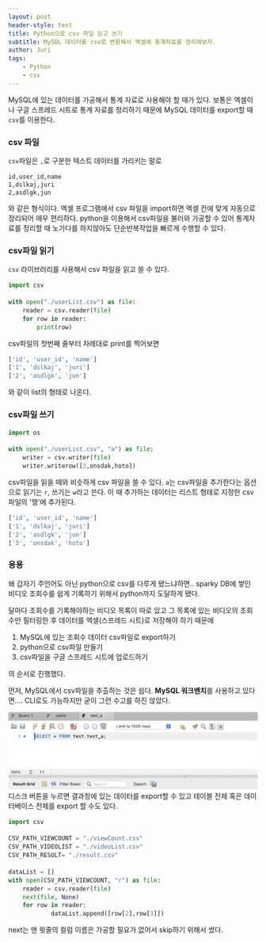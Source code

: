 ```yaml
---
layout: post
header-style: text
title: Python으로 csv 파일 읽고 쓰기
subtitle: MySQL 데이터를 csv로 변환해서 엑셀에 통계자료를 정리해보자.
author: Juri
tags:
    - Python
    - csv
---
```


MySQL에 있는 데이터를 가공해서 통계 자료로 사용해야 할 때가 있다. 보통은 엑셀이나 구글 스프레드 시트로 통계 자료를 정리하기 때문에 MySQL 데이터를 export할 때 `csv`를 이용한다.

### csv 파일

`csv`파일은 `,`로 구분한 텍스트 데이터를 가리키는 말로

```csv
id,user_id,name
1,dslkaj,juri
2,asdlgk,jun
```

와 같은 형식이다. 엑셀 프로그램에서 csv 파일을 import하면 엑셀 칸에 맞게 자동으로 정리되어 매우 편리하다. python을 이용해서 csv파일을 불러와 가공할 수 있어 통계자료를 정리할 때 노가다를 하지않아도 단순반복작업을 빠르게 수행할 수 있다.

### csv파일 읽기

`csv` 라이브러리를 사용해서 csv 파일을 읽고 쓸 수 있다.

```py
import csv

with open("./userList.csv") as file:
    reader = csv.reader(file)
    for row in reader:
        print(row)
```

csv파일의 첫번째 줄부터 차례대로 print를 찍어보면

```bash
['id', 'user_id', 'name']
['1', 'dslkaj', 'juri']
['2', 'asdlgk', 'jun']
```

와 같이 list의 형태로 나온다.

### csv파일 쓰기

```py
import os

with open("./userList.csv", "a") as file:
    writer = csv.writer(file)
    writer.writerow([3,onsdak,hoto])
```

csv파일을 읽을 때와 비슷하게 csv 파일을 쓸 수 있다. `a`는 csv파일을 추가한다는 옵션으로 읽기는 `r`, 쓰기는 `w`라고 쓴다.
이 때 추가하는 데이터는 리스트 형태로 지정한 csv파일의 '행'에 추가된다.

```bash
['id', 'user_id', 'name']
['1', 'dslkaj', 'juri']
['2', 'asdlgk', 'jun']
['3', 'onsdak', 'hoto']
```

### 응용

왜 갑자기 주언어도 아닌 python으로 csv를 다루게 됐느냐하면.. sparky DB에 쌓인 비디오 조회수를 쉽게 기록하기 위해서 python까지 도달하게 됐다.

달마다 조회수를 기록해야하는 비디오 목록이 따로 있고 그 목록에 있는 비디오의 조회수만 필터링한 후 데이터를 엑셀(스프레드 시트)로 저장해야 하기 때문에

1. MySQL에 있는 조회수 데이터 csv파일로 export하기
2. python으로 csv파일 만들기
3. csv파일을 구글 스프레드 시트에 업로드하기

의 순서로 진행했다.

먼저, MySQL에서 csv파일을 추츨하는 것은 쉽다. **MySQL 워크벤치**를 사용하고 있다면.... CLI로도 가능하지만 굳이 그런 수고를 하진 않았다.

![](/img/in-post/csv-file.png)
디스크 버튼을 누르면 결과창에 있는 데이터를 export할 수 있고 테이블 전체 혹은 데이터베이스 전체를 export 할 수도 있다.

```py
import csv

CSV_PATH_VIEWCOUNT = "./viewCount.csv"
CSV_PATH_VIDEOLIST = "./videoList.csv"
CSV_PATH_RESULT= "./result.csv"

dataList = []
with open(CSV_PATH_VIEWCOUNT, "r") as file:
    reader = csv.reader(file)
    next(file, None)
    for row in reader:
            dataList.append([row[2],row[3]])
```

next는 맨 윗줄의 컬럼 이름은 가공할 필요가 없어서 skip하기 위해서 썼다.
